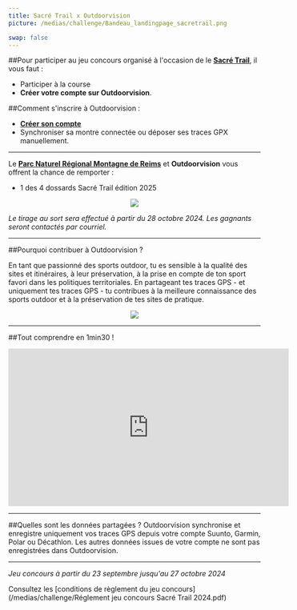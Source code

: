 ```yaml
---
title: Sacré Trail x Outdoorvision
picture: /medias/challenge/Bandeau_landingpage_sacretrail.png

swap: false
---
```


##Pour participer au jeu concours organisé à l'occasion de le **[Sacré Trail](https://reimschampagnerun.fr/le-sacre-trail/)**, il vous faut :

- Participer à la course
- **Créer votre compte sur Outdoorvision**.

##Comment s'inscrire à Outdoorvision :
- **[Créer son compte](https://staging-auth.outdoorvision.fr/auth/realms/PRNSN/protocol/openid-connect/registrations?client_id=back1-outdoorgeovision-prnsn&response_type=code&redirect_uri=https://staging-back.outdoorvision.fr/auth/done/&scope=openid)**
- Synchroniser sa montre connectée ou déposer ses traces GPX manuellement.
  
<participate></participate>

---

Le **[Parc Naturel Régional Montagne de Reims](https://www.parc-montagnedereims.fr/)** et **Outdoorvision** vous offrent la chance de remporter :

- 1 des 4 dossards Sacré Trail édition 2025 
  
<p align="center">
  <img src="/medias/challenge/banniere_lots_sacretrail.png">
</p>


*Le tirage au sort sera effectué à partir du 28 octobre 2024. Les gagnants seront contactés par courriel.*

------

##Pourquoi contribuer à Outdoorvision ?

En tant que passionné des sports outdoor, tu es sensible à la qualité des sites et itinéraires, à leur préservation, à la prise en compte de ton sport favori dans les politiques territoriales. 
En partageant tes traces GPS - et uniquement tes traces GPS - tu contribues à la meilleure connaissance des sports outdoor et à la préservation de tes sites de pratique.

<p align="center">
  <img src="/medias/challenge/contribue_sacretrail.png">
</p>

------

##Tout comprendre en 1min30 !
<p align="center">
<iframe width="560" height="315" src="https://www.youtube.com/embed/fMkJ--vPamA?si=SxuhFIjWeJ6jFW_b" title="YouTube video player" title="YouTube video player" frameborder="0" allow="accelerometer; autoplay; clipboard-write; encrypted-media; gyroscope; picture-in-picture" allowfullscreen></iframe>
</p>


---

##Quelles sont les données partagées ?
Outdoorvision synchronise et enregistre uniquement vos traces GPS depuis votre compte Suunto, Garmin, Polar ou Décathlon. Les autres données issues de votre compte ne sont pas enregistrées dans Outdoorvision.

---

*Jeu concours à partir du 23 septembre jusqu'au 27 octobre 2024* 

Consultez les [conditions de règlement du jeu concours](/medias/challenge/Réglement jeu concours Sacré Trail 2024.pdf)
<p></p>





